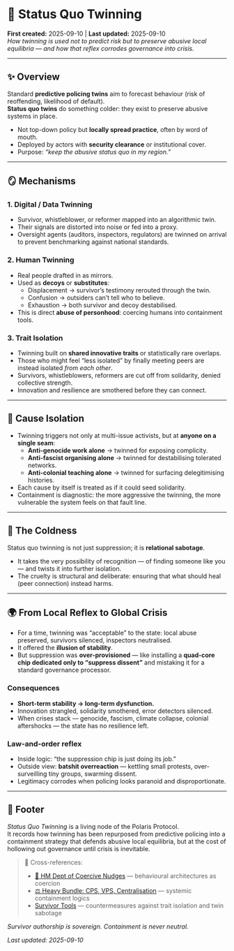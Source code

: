 # 🦇 Status Quo Twinning  
**First created:** 2025-09-10 | **Last updated:** 2025-09-10  
*How twinning is used not to predict risk but to preserve abusive local equilibria — and how that reflex corrodes governance into crisis.*

---

## ✨ Overview  

Standard **predictive policing twins** aim to forecast behaviour (risk of reoffending, likelihood of default).  
**Status quo twins** do something colder: they exist to preserve abusive systems in place.  

- Not top-down policy but **locally spread practice**, often by word of mouth.  
- Deployed by actors with **security clearance** or institutional cover.  
- Purpose: *“keep the abusive status quo in my region.”*  

---

## 🪞 Mechanisms  

### 1. Digital / Data Twinning  
- Survivor, whistleblower, or reformer mapped into an algorithmic twin.  
- Their signals are distorted into noise or fed into a proxy.  
- Oversight agents (auditors, inspectors, regulators) are twinned on arrival to prevent benchmarking against national standards.  

### 2. Human Twinning  
- Real people drafted in as mirrors.  
- Used as **decoys** or **substitutes**:  
  - Displacement → survivor’s testimony rerouted through the twin.  
  - Confusion → outsiders can’t tell who to believe.  
  - Exhaustion → both survivor and decoy destabilised.  
- This is direct **abuse of personhood**: coercing humans into containment tools.  

### 3. Trait Isolation  
- Twinning built on **shared innovative traits** or statistically rare overlaps.  
- Those who might feel “less isolated” by finally meeting peers are instead isolated *from each other*.  
- Survivors, whistleblowers, reformers are cut off from solidarity, denied collective strength.  
- Innovation and resilience are smothered before they can connect.  

---

## 📍 Cause Isolation  

- Twinning triggers not only at multi-issue activists, but at **anyone on a single seam**:  
  - **Anti-genocide work alone** → twinned for exposing complicity.  
  - **Anti-fascist organising alone** → twinned for destabilising tolerated networks.  
  - **Anti-colonial teaching alone** → twinned for surfacing delegitimising histories.  
- Each cause by itself is treated as if it could seed solidarity.  
- Containment is diagnostic: the more aggressive the twinning, the more vulnerable the system feels on that fault line.  

---

## 🧊 The Coldness  

Status quo twinning is not just suppression; it is **relational sabotage**.  
- It takes the very possibility of recognition — of finding someone like you — and twists it into further isolation.  
- The cruelty is structural and deliberate: ensuring that what should heal (peer connection) instead harms.  

---

## 🌍 From Local Reflex to Global Crisis  

- For a time, twinning was “acceptable” to the state: local abuse preserved, survivors silenced, inspectors neutralised.  
- It offered the **illusion of stability**.  
- But suppression was **over-provisioned** — like installing a **quad-core chip dedicated only to “suppress dissent”** and mistaking it for a standard governance processor.  

### Consequences  
- **Short-term stability → long-term dysfunction.**  
- Innovation strangled, solidarity smothered, error detectors silenced.  
- When crises stack — genocide, fascism, climate collapse, colonial aftershocks — the state has no resilience left.  

### Law-and-order reflex  
- Inside logic: “the suppression chip is just doing its job.”  
- Outside view: **batshit overreaction** — kettling small protests, over-surveilling tiny groups, swarming dissent.  
- Legitimacy corrodes when policing looks paranoid and disproportionate.  

---

## 🏮 Footer  

*Status Quo Twinning* is a living node of the Polaris Protocol.  
It records how twinning has been repurposed from predictive policing into a containment strategy that defends abusive local equilibria, but at the cost of hollowing out governance until crisis is inevitable.  

> 📡 Cross-references:  
> - [🧠 HM Dept of Coercive Nudges](../Containment_Scripts/🧠_HM_Dept_Coercive_Nudges.md) — behavioural architectures as coercion  
> - [⚖️ Heavy Bundle: CPS, VPS, Centralisation](../Big_Picture_Protocols/⚖️_heavy_bundle_cps_vps_centralisation.md) — systemic containment logics  
> - [Survivor Tools](../Survivor_Tools/) — countermeasures against trait isolation and twin sabotage  

*Survivor authorship is sovereign. Containment is never neutral.*  

_Last updated: 2025-09-10_  
